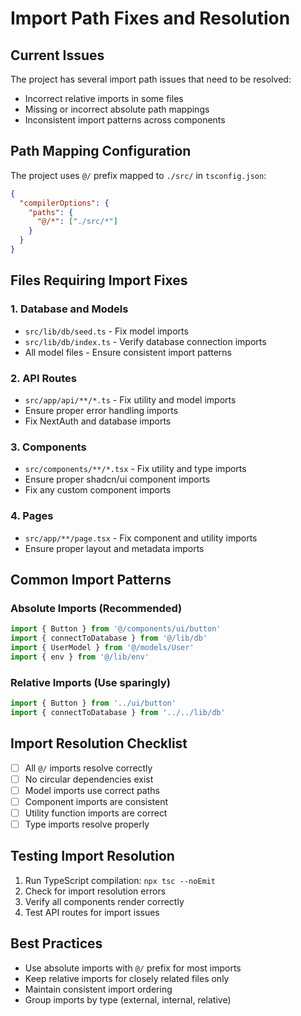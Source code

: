 # Import Path Fixes and Resolution

## Current Issues
The project has several import path issues that need to be resolved:
- Incorrect relative imports in some files
- Missing or incorrect absolute path mappings
- Inconsistent import patterns across components

## Path Mapping Configuration
The project uses `@/` prefix mapped to `./src/` in `tsconfig.json`:

```json
{
  "compilerOptions": {
    "paths": {
      "@/*": ["./src/*"]
    }
  }
}
```

## Files Requiring Import Fixes

### 1. Database and Models
- `src/lib/db/seed.ts` - Fix model imports
- `src/lib/db/index.ts` - Verify database connection imports
- All model files - Ensure consistent import patterns

### 2. API Routes
- `src/app/api/**/*.ts` - Fix utility and model imports
- Ensure proper error handling imports
- Fix NextAuth and database imports

### 3. Components
- `src/components/**/*.tsx` - Fix utility and type imports
- Ensure proper shadcn/ui component imports
- Fix any custom component imports

### 4. Pages
- `src/app/**/page.tsx` - Fix component and utility imports
- Ensure proper layout and metadata imports

## Common Import Patterns

### Absolute Imports (Recommended)
```typescript
import { Button } from '@/components/ui/button'
import { connectToDatabase } from '@/lib/db'
import { UserModel } from '@/models/User'
import { env } from '@/lib/env'
```

### Relative Imports (Use sparingly)
```typescript
import { Button } from '../ui/button'
import { connectToDatabase } from '../../lib/db'
```

## Import Resolution Checklist
- [ ] All `@/` imports resolve correctly
- [ ] No circular dependencies exist
- [ ] Model imports use correct paths
- [ ] Component imports are consistent
- [ ] Utility function imports are correct
- [ ] Type imports resolve properly

## Testing Import Resolution
1. Run TypeScript compilation: `npx tsc --noEmit`
2. Check for import resolution errors
3. Verify all components render correctly
4. Test API routes for import issues

## Best Practices
- Use absolute imports with `@/` prefix for most imports
- Keep relative imports for closely related files only
- Maintain consistent import ordering
- Group imports by type (external, internal, relative)
